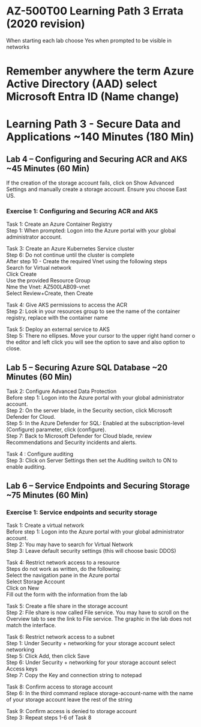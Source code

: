 # AZ-500T00 Learning Path 3 Errata (2020 revision) 

When starting each lab choose Yes when prompted to be visible in networks<br>

# Remember anywhere the term Azure Active Directory (AAD) select Microsoft Entra ID  (Name change)

# Learning Path 3 - Secure Data and Applications ~140 Minutes (180 Min)

## Lab 4 – Configuring and Securing ACR and AKS ~45 Minutes (60 Min)

If the creation of the storage account fails, click on Show Advanced Settings and manually create a storage account.  Ensure you choose East US. <br>

### Exercise 1:  Configuring and Securing ACR and AKS

Task 1:  Create an Azure Container Registry <br>
Step 1:  When prompted:  Logon into the Azure portal with your global administrator account. <br>

Task 3: Create an Azure Kubernetes Service cluster<br>
Step 6:  Do not continue until the cluster is complete<br>
After step 10 - Create the required Vnet using the following steps <br>
Search for Virtual network <br>
Click Create <br>
Use the provided Resource Group <br>
Nme the Vnet:  AZ500LAB09-vnet <br>
Select Review+Create, then Create <br>

Task 4:  Give AKS permissions to access the ACR <br>
Step 2:   Look in your resources group to see the name of the container registry, replace <ACRuniquename> with the container name <br>

Task 5: Deploy an external service to AKS<br>
Step 5: There no ellipses. Move your cursor to the upper right hand corner o the editor and left click you will see the option to save and also option to close.<br>

## Lab 5 – Securing Azure SQL Database ~20 Minutes (60 Min)

Task 2:  Configure Advanced Data Protection <br>
Before step 1:  Logon into the Azure portal with your global administrator account. <br>
Step 2:  On the server blade, in the Security section, click Microsoft Defender for Cloud. <br>
Step 5:  In the Azure Defender for SQL: Enabled at the subscription-level (Configure) parameter, click (configure).<br>
Step 7:  Back to Microsoft Defender for Cloud blade, review Recommendations and Security incidents and alerts. <br>

Task 4 : Configure auditing<br>
Step 3:  Click on Server Settings then set the Auditing switch to ON to enable auditing.<br>

## Lab 6 – Service Endpoints and Securing Storage ~75 Minutes (60 Min)

### Exercise 1: Service endpoints and security storage

Task 1:  Create a virtual network <br>
Before step 1:  Logon into the Azure portal with your global administrator account. <br>
Step 2:  You may have to search for Virtual Network<br>
Step 3:  Leave default security settings (this will choose basic DDOS) <br>

Task 4:  Restrict network access to a resource <br>
Steps do not work as written, do the following: <br>
Select the navigation pane in the Azure portal <br>
Select Storage Account <br>
Click on New <br>
Fill out the form with the information from the lab <br>

Task 5:  Create a file share in the storage account<br>
Step 2:  File share is now called File service.  You may have to scroll on the Overview tab to see the link to File service.  The graphic in the lab does not match the interface. <br>

Task 6: Restrict network access to a subnet<br>
Step 1:  Under Security + networking for your storage account select networking<br>
Step 5:  Click Add, then click Save<br>
Step 6:  Under Security + networking for your storage account select Access keys<br>
Step 7:  Copy the Key and connection string to notepad<br>

Task 8: Confirm access to storage account <br>
Step 6: In the third command replace storage-account-name with the name of your storage account leave the rest of the string <br>

Task 9: Confirm access is denied to storage account<br>
Step 3:  Repeat steps 1-6 of Task 8<br>

